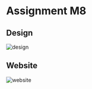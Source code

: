 
# Assignment M8

## Design

![design](https://github.com/ym-xu/metana-bootcamp/blob/unit-8/module-8/imgs/image.png)

## Website

![website](https://github.com/ym-xu/metana-bootcamp/blob/unit-8/module-8/imgs/image-1.png)
